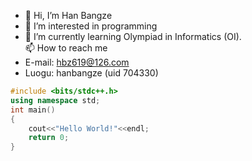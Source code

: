 - 👋 Hi, I’m Han Bangze
- 👀 I’m interested in programming
- 🌱 I’m currently learning Olympiad in Informatics (OI).  
 📫 How to reach me
- E-mail: hbz619@126.com
- Luogu: hanbangze (uid 704330)

```cpp
#include <bits/stdc++.h>
using namespace std;
int main()
{
    cout<<"Hello World!"<<endl;
    return 0;
}
```
